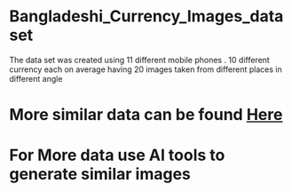 # Bangladeshi_Currency_Images_dataset
The data set was created using 11 different mobile phones . 10 different currency each on average having 20 images taken from different places in different angle
# More similar data can be found [Here](https://github.com/nsojib/Bangla-Money-Dataset)
# For More data use AI tools to generate similar images 
